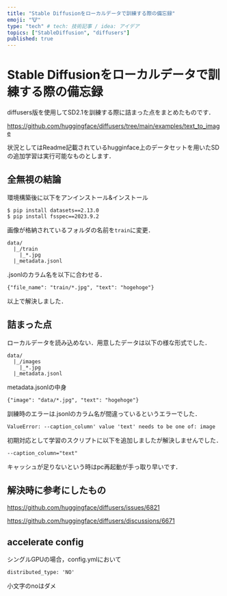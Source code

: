 ```yaml
---
title: "Stable Diffusionをローカルデータで訓練する際の備忘録"
emoji: "🐮"
type: "tech" # tech: 技術記事 / idea: アイデア
topics: ["StableDiffusion", "diffusers"]
published: true
---
```

# Stable Diffusionをローカルデータで訓練する際の備忘録
diffusers版を使用してSD2.1を訓練する際に詰まった点をまとめたものです．

https://github.com/huggingface/diffusers/tree/main/examples/text_to_image

状況としてはReadme記載されているhugginface上のデータセットを用いたSDの追加学習は実行可能なものとします．

## 全無視の結論
環境構築後に以下をアンインストール&インストール
```
$ pip install datasets==2.13.0
$ pip install fsspec==2023.9.2
```
画像が格納されているフォルダの名前を`train`に変更．
```
data/
  |_/train
    |_*.jpg
  |_metadata.jsonl
```
.jsonlのカラム名を以下に合わせる．
```
{"file_name": "train/*.jpg", "text": "hogehoge"}
```

以上で解決しました．

## 詰まった点
ローカルデータを読み込めない．用意したデータは以下の様な形式でした．
```
data/
  |_/images
    |_*.jpg
  |_metadata.jsonl
```

metadata.jsonlの中身
```
{"image": "data/*.jpg", "text": "hogehoge"}
```
訓練時のエラーは.jsonlのカラム名が間違っているというエラーでした．
```
ValueError: --caption_column' value 'text' needs to be one of: image
```

初期対応として学習のスクリプトに以下を追加しましたが解決しませんでした．
```
--caption_column="text"
```

キャッシュが足りないという時はpc再起動が手っ取り早いです．

## 解決時に参考にしたもの

https://github.com/huggingface/diffusers/issues/6821

https://github.com/huggingface/diffusers/discussions/6671

## accelerate config
シングルGPUの場合，config.ymlにおいて
```
distributed_type: 'NO' 
```
小文字のnoはダメ
